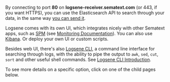 By connecting to port **80** on **logsene-receiver.sematext.com** (or
443, if you want HTTPS), you can use the Elasticsearch API to search
through your data, in the same way [you can send it](Sending-Events-to-Logsene).

Logsene comes with its own UI, which integrates nicely with other
Sematext apps, such as [SPM](http://sematext.com/spm/) (see [Monitoring Documentation](http://localhost:8000/Monitoring/Coda-Hale-Metrics-Reporter/)). You can also
use [Kibana](Kibana). Or deploy your own UI or custom
scripts.

Besides web UI, there's also [Logsene CLI](https://www.npmjs.com/package/logsene-cli), a command line
interface for searching through logs, with the ability to pipe the
output to `awk`, `sed`, `cut`, `sort` and other useful shell commands.
See [Logsene CLI Introduction](http://blog.sematext.com/2015/07/07/logsene-cli/).

To see more details on a specific option, click on one of the child
pages below.

